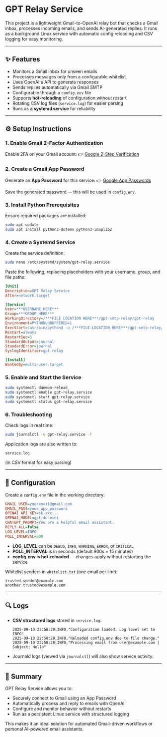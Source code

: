 # GPT Relay Service

This project is a lightweight Gmail-to-OpenAI relay bot that checks a Gmail inbox, processes incoming emails, and sends AI-generated replies. It runs as a background Linux service with automatic config reloading and CSV logging for easy monitoring.

---

## ✨ Features

* Monitors a Gmail inbox for unseen emails
* Processes messages only from a configurable whitelist
* Uses OpenAI's API to generate responses
* Sends replies automatically via Gmail SMTP
* Configurable through a `config.env` file
* Supports **hot-reloading** of configuration without restart
* Rotating CSV log files (`service.log`) for easier parsing
* Runs as a **systemd service** for reliability

---

## ⚙️ Setup Instructions

### 1. Enable Gmail 2-Factor Authentication

Enable 2FA on your Gmail account:
👉 [Google 2-Step Verification](https://myaccount.google.com/signinoptions/two-step-verification)

### 2. Create a Gmail App Password

Generate an **App Password** for this service:
👉 [Google App Passwords](https://myaccount.google.com/apppasswords)

Save the generated password — this will be used in `config.env`.

### 3. Install Python Prerequisites

Ensure required packages are installed:

```bash
sudo apt update
sudo apt install python3-dotenv python3-imaplib2
```

### 4. Create a Systemd Service

Create the service definition:

```bash
sudo nano /etc/systemd/system/gpt-relay.service
```

Paste the following, replacing placeholders with your username, group, and file paths:

```ini
[Unit]
Description=GPT Relay Service
After=network.target

[Service]
User=***USERNAME_HERE***
Group=***GROUP_HERE***
WorkingDirectory=/***FILE LOCATION HERE***/gpt-smtp-relay/gpt-relay
Environment=PYTHONUNBUFFERED=1
ExecStart=/usr/bin/python3 -u /***FILE LOCATION HERE***/gpt-smtp-relay/gpt-relay.py
Restart=always
RestartSec=5
StandardOutput=journal
StandardError=journal
SyslogIdentifier=gpt-relay

[Install]
WantedBy=multi-user.target
```

### 5. Enable and Start the Service

```bash
sudo systemctl daemon-reload
sudo systemctl enable gpt-relay.service
sudo systemctl start gpt-relay.service
sudo systemctl status gpt-relay.service
```

### 6. Troubleshooting

Check logs in real time:

```bash
sudo journalctl -u gpt-relay.service -f
```

Application logs are also written to:

```
service.log
```

(in CSV format for easy parsing)

---

## 📄 Configuration

Create a `config.env` file in the working directory:

```ini
GMAIL_USER=youremail@gmail.com
GMAIL_PASS=your_app_password
OPENAI_API_KEY=sk-xxx...
OPENAI_MODEL=gpt-4o-mini
CHATGPT_PROMPT=You are a helpful email assistant.
REPLY_ALL=false
LOG_LEVEL=INFO
POLL_INTERVAL=900
```

* **LOG\_LEVEL** can be `DEBUG`, `INFO`, `WARNING`, `ERROR`, or `CRITICAL`
* **POLL\_INTERVAL** is in seconds (default 900s = 15 minutes)
* **config.env is hot-reloaded** — changes apply without restarting the service

Whitelist senders in `whitelist.txt` (one email per line):

```
trusted.sender@example.com
another.trusted@example.com
```

---

## 🔍 Logs

* **CSV structured logs** stored in `service.log`:

  ```csv
  2025-09-10 22:58:28,INFO,"Configuration loaded. Log level set to INFO"
  2025-09-10 22:58:28,INFO,"Reloaded config.env due to file change."
  2025-09-10 22:58:28,INFO,"Processing email from user@example.com | Subject: Hello"
  ```

* Journald logs (viewed via `journalctl`) will also show service activity.

---

## 🚀 Summary

GPT Relay Service allows you to:

* Securely connect to Gmail using an App Password
* Automatically process and reply to emails with OpenAI
* Configure and monitor behavior without restarts
* Run as a persistent Linux service with structured logging

This makes it an ideal solution for automated Gmail-driven workflows or personal AI-powered email assistants.

